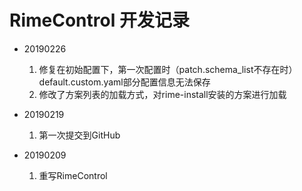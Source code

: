 # RimeControl 开发记录

* 20190226
  1. 修复在初始配置下，第一次配置时（patch.schema_list不存在时）default.custom.yaml部分配置信息无法保存
  1. 修改了方案列表的加载方式，对rime-install安装的方案进行加载

* 20190219
  1. 第一次提交到GitHub

* 20190209
   1. 重写RimeControl